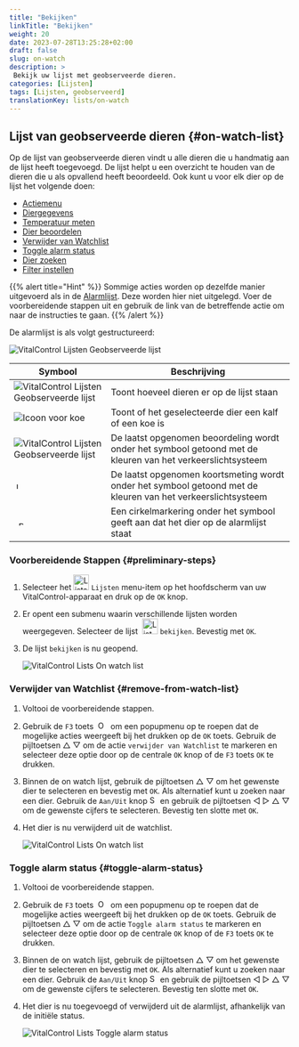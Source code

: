 ```yaml
---
title: "Bekijken"
linkTitle: "Bekijken"
weight: 20
date: 2023-07-28T13:25:28+02:00
draft: false
slug: on-watch
description: >
 Bekijk uw lijst met geobserveerde dieren.
categories: [Lijsten]
tags: [Lijsten, geobserveerd]
translationKey: lists/on-watch
---
```

## Lijst van geobserveerde dieren {#on-watch-list}

Op de lijst van geobserveerde dieren vindt u alle dieren die u handmatig aan de lijst heeft toegevoegd. De lijst helpt u een overzicht te houden van de dieren die u als opvallend heeft beoordeeld. Ook kunt u voor elk dier op de lijst het volgende doen:

- [Actiemenu](../alarm/#full-action-menu)
- [Diergegevens](../alarm/#animal-data)
- [Temperatuur meten](../alarm/#take-temperature)
- [Dier beoordelen](../alarm/#rate-animal)
- [Verwijder van Watchlist](#remove-from-watch-list)
- [Toggle alarm status](#toggle-alarm-status)
- [Dier zoeken](../alarm/#search-animal)
- [Filter instellen](../alarm/#full-action-menu)

{{% alert title="Hint" %}}
Sommige acties worden op dezelfde manier uitgevoerd als in de [Alarmlijst](../alarm). Deze worden hier niet uitgelegd. Voer de voorbereidende stappen uit en gebruik de link van de betreffende actie om naar de instructies te gaan.
{{% /alert %}}

De alarmlijst is als volgt gestructureerd:

   ![VitalControl Lijsten Geobserveerde lijst](../images/onwatchstructure.png "Structuur van de Geobserveerde lijst")

|Symbool   | Beschrijving
|---------|-----
| ![VitalControl Lijsten Geobserveerde lijst](../images/kopf.png "Teller kuddegrootte") | Toont hoeveel dieren er op de lijst staan
| ![Icoon voor koe](../images/kopf2.png "Koeienkop") | Toont of het geselecteerde dier een kalf of een koe is
| ![VitalControl Lijsten Geobserveerde lijst](../images/auge.png "Beoordeling") | De laatst opgenomen beoordeling wordt onder het symbool getoond met de kleuren van het verkeerslichtsysteem
| &nbsp;<img src="/icons/actions/temperature.svg" width="12" align="bottom" alt="Lichaamstemperatuur" title="Lichaamstemperatuur" /> | De laatst opgenomen koortsmeting wordt onder het symbool getoond met de kleuren van het verkeerslichtsysteem
| &nbsp;&nbsp;<img src="/icons/header/alarm.svg" width="8" align="bottom" alt="Dier op alarm weergeven" title="Dier op alarm" /> | Een cirkelmarkering onder het symbool geeft aan dat het dier op de alarmlijst staat

### Voorbereidende Stappen {#preliminary-steps}

1. Selecteer het <img src="/icons/main/lists.svg" width="28" align="bottom" alt="Lists" /> `Lijsten` menu-item op het hoofdscherm van uw VitalControl-apparaat en druk op de `OK` knop.

2. Er opent een submenu waarin verschillende lijsten worden weergegeven. Selecteer de lijst &nbsp;<img src="/icons/lists/onwatch.svg" width="28" align="bottom" alt="List 'On watch'" /> `bekijken`. Bevestig met `OK`.

3. De lijst `bekijken` is nu geopend.

   ![VitalControl Lists On watch list](../images/firststeps2.png "Voorbereidende Stappen")

### Verwijder van Watchlist {#remove-from-watch-list}

1. Voltooi de voorbereidende stappen.

2. Gebruik de `F3` toets &nbsp;<img src="/icons/footer/open-popup.svg" width="15" align="bottom" alt="Open popup" />&nbsp; om een popupmenu op te roepen dat de mogelijke acties weergeeft bij het drukken op de `OK` toets. Gebruik de pijltoetsen △ ▽ om de actie `verwijder van Watchlist` te markeren en selecteer deze optie door op de centrale `OK` knop of de `F3` toets `OK` te drukken.

3. Binnen de on watch lijst, gebruik de pijltoetsen △ ▽ om het gewenste dier te selecteren en bevestig met `OK`. Als alternatief kunt u zoeken naar een dier. Gebruik de `Aan/Uit` knop <img src="/icons/footer/search.svg" width="15" align="bottom" alt="Search" /> en gebruik de pijltoetsen ◁ ▷ △ ▽ om de gewenste cijfers te selecteren. Bevestig ten slotte met `OK`.

4. Het dier is nu verwijderd uit de watchlist.

   ![VitalControl Lists On watch list](../images/remove.png "Verwijder van Watchlist")

### Toggle alarm status {#toggle-alarm-status}

1. Voltooi de voorbereidende stappen.

2. Gebruik de `F3` toets &nbsp;<img src="/icons/footer/open-popup.svg" width="15" align="bottom" alt="Open popup" />&nbsp; om een popupmenu op te roepen dat de mogelijke acties weergeeft bij het drukken op de `OK` toets. Gebruik de pijltoetsen △ ▽ om de actie `Toggle alarm status` te markeren en selecteer deze optie door op de centrale `OK` knop of de `F3` toets `OK` te drukken.

3. Binnen de on watch lijst, gebruik de pijltoetsen △ ▽ om het gewenste dier te selecteren en bevestig met `OK`. Als alternatief kunt u zoeken naar een dier. Gebruik de `Aan/Uit` knop <img src="/icons/footer/search.svg" width="15" align="bottom" alt="Search" /> en gebruik de pijltoetsen ◁ ▷ △ ▽ om de gewenste cijfers te selecteren. Bevestig ten slotte met `OK`.

4. Het dier is nu toegevoegd of verwijderd uit de alarmlijst, afhankelijk van de initiële status.

   ![VitalControl Lists Toggle alarm status](../images/alarmstatus.png "Toggle alarm status")
